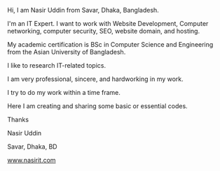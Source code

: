 Hi, I am Nasir Uddin from Savar, Dhaka, Bangladesh. 


I'm an IT Expert. I want to work with Website Development, Computer networking, computer security, SEO, website domain, and hosting. 


My academic certification is BSc in Computer Science and Engineering from the Asian University of Bangladesh.


I like to research IT-related topics. 

I am very professional, sincere, and hardworking in my work. 

I try to do my work within a time frame.


Here I am creating and sharing some basic or essential codes.


Thanks

Nasir Uddin

Savar, Dhaka, BD

www.nasirit.com

